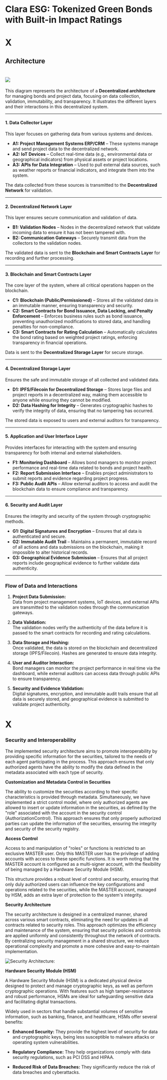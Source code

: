 # Clara ESG: Tokenized Green Bonds with Built-in Impact Ratings

# X
## Architecture 

# ![](/home/valter/PROJETOS/G20-TECHSPRINT/2024-10-03_18-16.png)


This diagram  represents the architecture of a **Decentralized architecture** for managing bonds and project data, focusing on data collection, validation, immutability, and transparency. It illustrates the different layers and their interactions in this decentralized system.

---

#### **1. Data Collector Layer**
This layer focuses on gathering data from various systems and devices.
- **A1: Project Management Systems ERP/CRM** – These systems manage and send project data to the decentralized network.
- **A2: IoT Devices** – Collect real-time data (e.g., environmental data or geographical indicators) from physical assets or project locations.
- **A3: APIs for Data Integration** – Used to pull external data sources, such as weather reports or financial indicators, and integrate them into the system.

The data collected from these sources is transmitted to the **Decentralized Network** for validation.

---

#### **2. Decentralized Network Layer**
This layer ensures secure communication and validation of data.
- **B1: Validation Nodes** – Nodes in the decentralized network that validate incoming data to ensure it has not been tampered with.
- **B2: Communication Gateways** – Securely transmit data from the collectors to the validation nodes.

The validated data is sent to the **Blockchain and Smart Contracts Layer** for recording and further processing.

---

#### **3. Blockchain and Smart Contracts Layer**
The core layer of the system, where all critical operations happen on the blockchain.
- **C1: Blockchain (Public/Permissioned)** – Stores all the validated data in an immutable manner, ensuring transparency and security.
- **C2: Smart Contracts for Bond Issuance, Data Locking, and Penalty Enforcement** – Enforces business rules such as bond issuance, preventing unauthorized modifications to stored data, and handling penalties for non-compliance.
- **C3: Smart Contracts for Rating Calculation** – Automatically calculates the bond rating based on weighted project ratings, enforcing transparency in financial operations.

Data is sent to the **Decentralized Storage Layer** for secure storage.

---

#### **4. Decentralized Storage Layer**
Ensures the safe and immutable storage of all collected and validated data.
- **D1: IPFS/Filecoin for Decentralized Storage** – Stores large files and project reports in a decentralized way, making them accessible to anyone while ensuring they cannot be modified.
- **D2: Data Hashing for Integrity** – Generates cryptographic hashes to verify the integrity of data, ensuring that no tampering has occurred.

The stored data is exposed to users and external auditors for transparency.

---

#### **5. Application and User Interface Layer**
Provides interfaces for interacting with the system and ensuring transparency for both internal and external stakeholders.
- **F1: Monitoring Dashboard** – Allows bond managers to monitor project performance and real-time data related to bonds and project health.
- **F2: Report Submission Interface** – Enables project administrators to submit reports and evidence regarding project progress.
- **F3: Public Audit APIs** – Allow external auditors to access and audit the blockchain data to ensure compliance and transparency.

---

#### **6. Security and Audit Layer**
Ensures the integrity and security of the system through cryptographic methods.
- **G1: Digital Signatures and Encryption** – Ensures that all data is authenticated and secure.
- **G2: Immutable Audit Trail** – Maintains a permanent, immutable record of all actions and data submissions on the blockchain, making it impossible to alter historical records.
- **G3: Geographical Evidence Submission** – Ensures that all project reports include geographical evidence to further validate data authenticity.

---

### **Flow of Data and Interactions**

1. **Project Data Submission:**  
   Data from project management systems, IoT devices, and external APIs are transmitted to the validation nodes through the communication gateways.
   
2. **Data Validation:**  
   The validation nodes verify the authenticity of the data before it is passed to the smart contracts for recording and rating calculations.
   
3. **Data Storage and Hashing:**  
   Once validated, the data is stored on the blockchain and decentralized storage (IPFS/Filecoin). Hashes are generated to ensure data integrity.
   
4. **User and Auditor Interaction:**  
   Bond managers can monitor the project performance in real time via the dashboard, while external auditors can access data through public APIs to ensure transparency.

5. **Security and Evidence Validation:**  
   Digital signatures, encryption, and immutable audit trails ensure that all data is securely stored, and geographical evidence is submitted to validate project authenticity.
# X


### **Security and Interoperability**

The implemented security architecture aims to promote interoperability by providing specific information for the securities, tailored to the needs of each agent participating in the process. This approach ensures that only authorized agents have the ability to modify the data defined in the metadata associated with each type of security.

**Customization and Metadata Control in Securities**

The ability to customize the securities according to their specific characteristics is provided through metadata. Simultaneously, we have implemented a strict control model, where only authorized agents are allowed to insert or update information in the securities, as defined by the "role" associated with the account in the security control (AuthorizationControl). This approach ensures that only properly authorized parties can update the information of the securities, ensuring the integrity and security of the security registry.

**Access Control**

Access to and manipulation of "roles" or functions is restricted to an exclusive MASTER user. Only this MASTER user has the privilege of adding accounts with access to these specific functions. It is worth noting that the MASTER account is configured as a multi-signer account, with the flexibility of being managed by a Hardware Security Module (HSM).

This structure provides a robust level of control and security, ensuring that only duly authorized users can influence the key configurations and operations related to the securities, while the MASTER account, managed by HSM, adds an extra layer of protection to the system's integrity.

**Security Architecture**

The security architecture is designed in a centralized manner, shared across various smart contracts, eliminating the need for updates in all contracts related to security roles. This approach optimizes the efficiency and maintenance of the system, ensuring that security policies and controls are applied uniformly and consistently throughout the network of contracts. By centralizing security management in a shared structure, we reduce operational complexity and promote a more cohesive and easy-to-maintain implementation.

![Security Architecture:](/docs/security.png)

**Hardware Security Module (HSM)**

A Hardware Security Module (HSM) is a dedicated physical device designed to protect and manage cryptographic keys, as well as perform cryptographic operations. With features such as high tamper-resistance and robust performance, HSMs are ideal for safeguarding sensitive data and facilitating digital transactions.

Widely used in sectors that handle substantial volumes of sensitive information, such as banking, finance, and healthcare, HSMs offer several benefits:

* **Enhanced Security:** They provide the highest level of security for data and cryptographic keys, being less susceptible to malware attacks or operating system vulnerabilities.

* **Regulatory Compliance:** They help organizations comply with data security regulations, such as PCI DSS and HIPAA.

* **Reduced Risk of Data Breaches:** They significantly reduce the risk of data breaches and cyberattacks.
